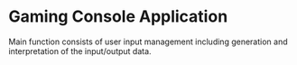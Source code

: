 # Gaming Console Application
Main function consists of user input management including generation and interpretation of the input/output data.
